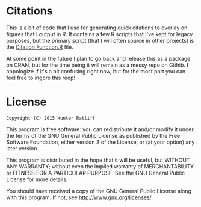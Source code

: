 # Citations
This is a bit of code that I use for generating quick citations to overlay
on figures that I output in R. It contains a few R scripts that I've kept
for legacy purposes, but the primary script (that I will often source in
other projects) is the 
[Citation Function.R](https://github.com/HunterRatliff1/Citations/blob/master/Citation%20Function.R)
file. 

At some point in the future I plan to go back and release this as a package 
on CRAN, but for the time being it will remain as a messy repo on Githib. 
I appologize if it's a bit confusing right now, but for the most part you
can feel free to ingore this reop!

# License
<code>Copyright (C) 2015 Hunter Ratliff</code>

This program is free software: you can redistribute it and/or modify it 
under the terms of the GNU General Public License as published by the 
Free Software Foundation, either version 3 of the License, or (at your option)
any later version.

This program is distributed in the hope that it will be useful, but WITHOUT ANY 
WARRANTY; without even the implied warranty of MERCHANTABILITY or FITNESS FOR A 
PARTICULAR PURPOSE. See the GNU General Public License for more details.

You should have received a copy of the GNU General Public License along with this 
program. If not, see http://www.gnu.org/licenses/.
